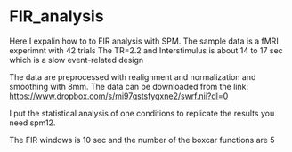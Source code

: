 # FIR_analysis
Here I expalin how to to FIR analysis with SPM. The sample data is a fMRI experimnt with 42 trials
The TR=2.2 and Interstimulus is about 14 to 17 sec which is a slow event-related design

The data are preprocessed with realignment and normalization and smoothing with 8mm. The data can be downloaded from the link:
https://www.dropbox.com/s/mi97qstsfyqxne2/swrf.nii?dl=0

I put the statistical analysis of one conditions 
to replicate the results you need spm12.

The FIR windows is 10 sec and the number of the boxcar functions are 5



